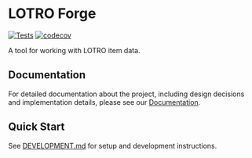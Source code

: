 # LOTRO Forge

[![Tests](https://github.com/MarcBM/lotro_forge/actions/workflows/test.yml/badge.svg)](https://github.com/MarcBM/lotro_forge/actions/workflows/test.yml)
[![codecov](https://codecov.io/gh/MarcBM/lotro_forge/branch/main/graph/badge.svg)](https://codecov.io/gh/MarcBM/lotro_forge)

A tool for working with LOTRO item data.

## Documentation

For detailed documentation about the project, including design decisions and implementation details, please see our [Documentation](wiki/Home.md).

## Quick Start

See [DEVELOPMENT.md](DEVELOPMENT.md) for setup and development instructions.
